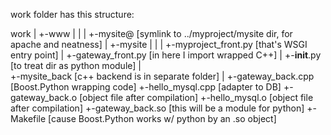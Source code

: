 work folder has this structure:

work
|
+-www
| |
| +-mysite@ [symlink to ../myproject/mysite dir, for apache and neatness]
|
+-mysite
| |
| +-myproject_front.py [that's WSGI entry point]
| +-gateway_front.py [in here I import wrapped C++]
| +-__init__.py [to treat dir as python module]
|   
+-mysite_back [c++ backend is in separate folder]
  |
  +-gateway_back.cpp [Boost.Python wrapping code]
  +-hello_mysql.cpp [adapter to DB]
  +-gateway_back.o [object file after compilation]
  +-hello_mysql.o [object file after compilation]
  +-gateway_back.so [this will be a module for python]
  +-Makefile [cause Boost.Python works w/ python by an .so object]
